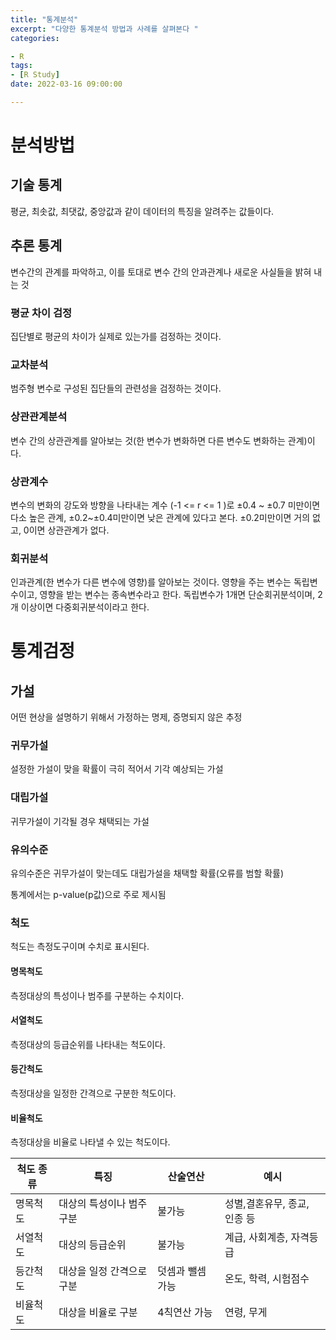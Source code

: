 ```yaml
---
title: "통계분석"
excerpt: "다양한 통계분석 방법과 사례를 살펴본다 "
categories:

- R
tags:
- [R Study]
date: 2022-03-16 09:00:00

---
```

# 분석방법

## 기술 통계

평균, 최솟값, 최댓값, 중앙값과 같이 데이터의 특징을 알려주는 값들이다.

## 추론 통계

변수간의 관계를 파악하고, 이를 토대로 변수 간의 안과관계나 새로운 사실들을 밝혀 내는 것

### 평균 차이 검정
집단별로 평균의 차이가 실제로 있는가를 검정하는 것이다.
### 교차분석     
범주형 변수로 구성된 집단들의 관련성을 검정하는 것이다.
### 상관관계분석   
변수 간의 상관관계를 알아보는 것(한 변수가 변화하면 다른 변수도 변화하는 관계)이다.
### 상관계수   
변수의 변화의 강도와 방향을 나타내는 계수 (-1 <= r <= 1 )로
±0.4 ~ ±0.7 미만이면 다소 높은 관계, ±0.2~±0.4미만이면 낮은 관계에 있다고 본다.
±0.2미만이면 거의 없고, 0이면 상관관계가 없다.
### 회귀분석   
인과관계(한 변수가 다른 변수에 영향)를 알아보는 것이다.
영향을 주는 변수는 독립변수이고, 영향을 받는 변수는 종속변수라고 한다.
독립변수가 1개면 단순회귀분석이며, 2개 이상이면 다중회귀분석이라고 한다.


# 통계검정

## 가설
    
어떤 현상을 설명하기 위해서 가정하는 명제, 증명되지 않은 추정
    
### 귀무가설  

설정한 가설이 맞을 확률이 극히 적어서 기각 예상되는 가설
    
### 대립가설 

귀무가설이 기각될 경우 채택되는 가설
    
### 유의수준
    
유의수준은 귀무가설이 맞는데도 대립가설을 채택할 확률(오류를 범할 확률)
    
통계에서는 p-value(p값)으로 주로 제시됨 
    
### 척도
    
척도는 측정도구이며 수치로 표시된다. 
    
#### 명목척도 
        
측정대상의 특성이나 범주를 구분하는 수치이다. 
        
#### 서열척도
        
측정대상의 등급순위를 나타내는 척도이다.
        
#### 등간척도
        
측정대상을 일정한 간격으로 구분한 척도이다.
        
#### 비율척도
        
측정대상을 비율로 나타낼 수 있는 척도이다.

| 척도 종류 | 특징 | 산술연산 | 예시 |
| --- | --- | --- | --- |
| 명목척도 | 대상의 특성이나 범주 구분 | 불가능 | 성별,결혼유무, 종교, 인종 등 |
| 서열척도 | 대상의 등급순위 | 불가능 | 계급, 사회계층, 자격등급 |
| 등간척도 | 대상을 일정 간격으로 구분 | 덧셈과 뺄셈 가능 | 온도, 학력, 시험점수 |
| 비율척도 | 대상을 비율로 구분 | 4칙연산 가능 | 연령, 무게 |